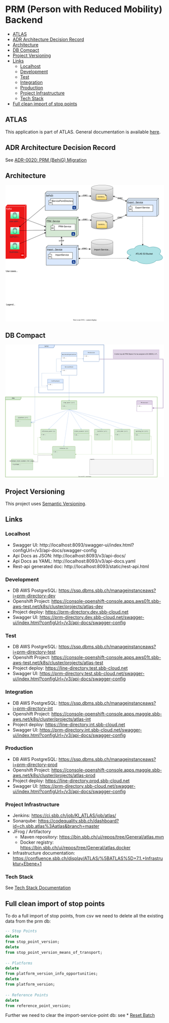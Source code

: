 # PRM (Person with Reduced Mobility) Backend

<!-- toc -->

- [ATLAS](#atlas)
- [ADR Architecture Decision Record](#adr-architecture-decision-record)
- [Architecture](#architecture)
- [DB Compact](#db-compact)
- [Project Versioning](#project-versioning)
- [Links](#links)
    * [Localhost](#localhost)
    * [Development](#development)
    * [Test](#test)
    * [Integration](#integration)
    * [Production](#production)
    * [Project Infrastructure](#project-infrastructure)
    * [Tech Stack](#tech-stack)
- [Full clean import of stop points](#full-clean-import-of-stop-points)

<!-- tocstop -->

## ATLAS

This application is part of ATLAS. General documentation is
available [here](https://code.sbb.ch/projects/KI_ATLAS/repos/atlas/browse/README.md).

## ADR Architecture Decision Record

See [ADR-0020: PRM (BehiG) Migration](https://confluence.sbb.ch/x/3RTcl)

## Architecture

![PRM-Architecture](documentation/PRM-Architecture-kafka.drawio.svg)

## DB Compact

![PRM-DB-Compact](documentation/PRM-DB-Compact.drawio.svg)

## Project Versioning

This project uses [Semantic Versioning](https://semver.org/).

## Links

### Localhost

* Swagger UI: http://localhost:8093/swagger-ui/index.html?configUrl=/v3/api-docs/swagger-config
* Api Docs as JSON: http://localhost:8093/v3/api-docs/
* Api Docs as YAML: http://localhost:8093/v3/api-docs.yaml
* Rest-api generated doc: http://localhost:8093/static/rest-api.html

### Development

* DB AWS PostgreSQL: https://ssp.dbms.sbb.ch/manageinstanceaws?i=prm-directory-dev
* Openshift
  Project: https://console-openshift-console.apps.aws01t.sbb-aws-test.net/k8s/cluster/projects/atlas-dev
* Project deploy: https://prm-directory.dev.sbb-cloud.net
* Swagger
  UI: https://prm-directory.dev.sbb-cloud.net/swagger-ui/index.html?configUrl=/v3/api-docs/swagger-config

### Test

* DB AWS PostgreSQL: https://ssp.dbms.sbb.ch/manageinstanceaws?i=prm-directory-test
* Openshift
  Project: https://console-openshift-console.apps.aws01t.sbb-aws-test.net/k8s/cluster/projects/atlas-test
* Project deploy: https://line-directory.test.sbb-cloud.net
* Swagger
  UI: https://prm-directory.test.sbb-cloud.net/swagger-ui/index.html?configUrl=/v3/api-docs/swagger-config

### Integration

* DB AWS PostgreSQL: https://ssp.dbms.sbb.ch/manageinstanceaws?i=prm-directory-int
* Openshift
  Project: https://console-openshift-console.apps.maggie.sbb-aws.net/k8s/cluster/projects/atlas-int
* Project deploy: https://line-directory.int.sbb-cloud.net
* Swagger
  UI: https://prm-directory.int.sbb-cloud.net/swagger-ui/index.html?configUrl=/v3/api-docs/swagger-config

### Production

* DB AWS PostgreSQL: https://ssp.dbms.sbb.ch/manageinstanceaws?i=prm-directory-prod
* Openshift
  Project: https://console-openshift-console.apps.maggie.sbb-aws.net/k8s/cluster/projects/atlas-prod
* Project deploy: https://line-directory.prod.sbb-cloud.net
* Swagger
  UI:  https://prm-directory.sbb-cloud.net/swagger-ui/index.html?configUrl=/v3/api-docs/swagger-config

### Project Infrastructure

* Jenkins: https://ci.sbb.ch/job/KI_ATLAS/job/atlas/
* Sonarqube: https://codequality.sbb.ch/dashboard?id=ch.sbb.atlas%3Aatlas&branch=master
* JFrog / Artifactory
    * Maven repository: https://bin.sbb.ch/ui/repos/tree/General/atlas.mvn
    * Docker registry: https://bin.sbb.ch/ui/repos/tree/General/atlas.docker
* Infrastructure
  documentation: https://confluence.sbb.ch/display/ATLAS/%5BATLAS%5D+7.1.+Infrastruktur+Ebene+1

### Tech Stack

See [Tech Stack Documentation](../documentation/tech-stack-service.md)

## Full clean import of stop points

To do a full import of stop points, from csv we need to delete all the existing data from the prm db:

```sql
-- Stop Points
delete
from stop_point_version;
delete
from stop_point_version_means_of_transport;

-- Platforms
delete
from platform_version_info_opportunities;
delete
from platform_version;

-- Reference Points
delete
from reference_point_version;
```

Further we need to clear the import-service-point db: see * [Reset Batch](../documentation/batch_util.md)
